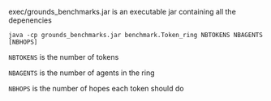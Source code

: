 exec/grounds_benchmarks.jar is an executable jar containing all the depenencies
```
java -cp grounds_benchmarks.jar benchmark.Token_ring NBTOKENS NBAGENTS [NBHOPS]
```

`NBTOKENS` is the number of tokens

`NBAGENTS` is the number of agents in the ring

`NBHOPS` is the number of hopes each token should do
